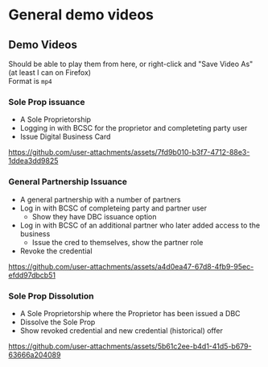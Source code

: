 # General demo videos

## Demo Videos

Should be able to play them from here, or right-click and "Save Video As" (at least I can on Firefox)  
Format is `mp4`

### Sole Prop issuance
- A Sole Proprietorship
- Logging in with BCSC for the proprietor and completeting party user
- Issue Digital Business Card
  
https://github.com/user-attachments/assets/7fd9b010-b3f7-4712-88e3-1ddea3dd9825

### General Partnership Issuance
- A general partnership with a number of partners
- Log in with BCSC of completeing party and partner user
  - Show they have DBC issuance option
- Log in with BCSC of an additional partner who later added access to the business
  - Issue the cred to themselves, show the partner role
- Revoke the credential

https://github.com/user-attachments/assets/a4d0ea47-67d8-4fb9-95ec-efdd97dbcb51


### Sole Prop Dissolution
- A Sole Proprietorship where the Proprietor has been issued a DBC
- Dissolve the Sole Prop
- Show revoked credential and new credential (historical) offer

https://github.com/user-attachments/assets/5b61c2ee-b4d1-41d5-b679-63666a204089
